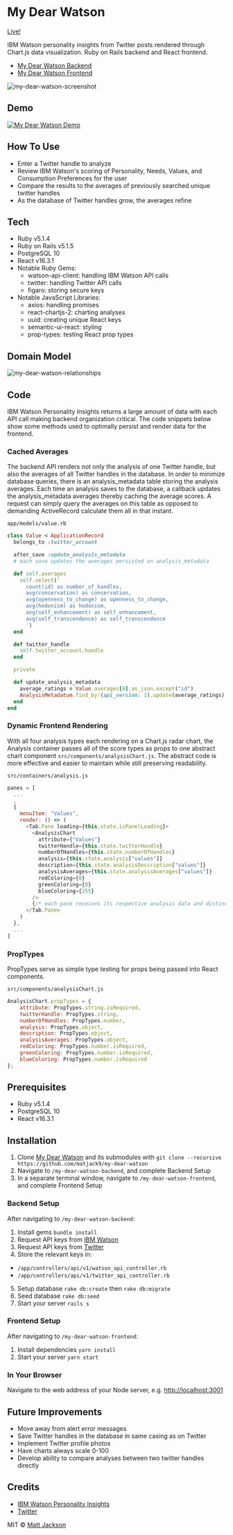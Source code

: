 # My Dear Watson

[Live!](https://matjack9.github.io/my-dear-watson-frontend/)

IBM Watson personality insights from Twitter posts rendered through Chart.js data visualization. Ruby on Rails backend and React frontend.

* [My Dear Watson Backend](https://github.com/matjack9/my-dear-watson-backend)
* [My Dear Watson Frontend](https://github.com/matjack9/my-dear-watson-frontend)

![my-dear-watson-screenshot](https://github.com/matjack9/my-dear-watson/blob/master/my-dear-watson-screenshot.png)

## Demo

[![My Dear Watson Demo](http://img.youtube.com/vi/GuJkazq79xg/0.jpg)](https://youtu.be/GuJkazq79xg)

## How To Use

* Enter a Twitter handle to analyze
* Review IBM Watson's scoring of Personality, Needs, Values, and Consumption Preferences for the user
* Compare the results to the averages of previously searched unique twitter handles
* As the database of Twitter handles grow, the averages refine

## Tech

* Ruby v5.1.4
* Ruby on Rails v5.1.5
* PostgreSQL 10
* React v16.3.1
* Notable Ruby Gems:
  * watson-api-client: handling IBM Watson API calls
  * twitter: handling Twitter API calls
  * figaro: storing secure keys
* Notable JavaScript Libraries:
  * axios: handling promises
  * react-chartjs-2: charting analyses
  * uuid: creating unique React keys
  * semantic-ui-react: styling
  * prop-types: testing React prop types

## Domain Model

![my-dear-watson-relationships](https://github.com/matjack9/my-dear-watson/blob/master/my-dear-watson-relationships.png)

## Code

IBM Watson Personality Insights returns a large amount of data with each API call making backend organization critical. The code snippets below show some methods used to optimally persist and render data for the frontend.

### Cached Averages

The backend API renders not only the analysis of one Twitter handle, but also the averages of all Twitter handles in the database. In order to minimize database queries, there is an analysis_metadata table storing the analysis averages. Each time an analysis saves to the database, a callback updates the analysis_metadata averages thereby caching the average scores. A request can simply query the averages on this table as opposed to demanding ActiveRecord calculate them all in that instant.

`app/models/value.rb`

```Ruby
class Value < ApplicationRecord
  belongs_to :twitter_account

  after_save :update_analysis_metadata
  # each save updates the averages persisted on analysis_metadata

  def self.averages
    self.select('
      count(id) as number_of_handles,
      avg(conservation) as conservation,
      avg(openness_to_change) as openness_to_change,
      avg(hedonism) as hedonism,
      avg(self_enhancement) as self_enhancement,
      avg(self_transcendence) as self_transcendence
      ')
  end

  def twitter_handle
    self.twitter_account.handle
  end

  private

  def update_analysis_metadata
    average_ratings = Value.averages[0].as_json.except("id")
    AnalysisMetadatum.find_by!(api_version: 1).update(average_ratings)
  end
end
```

### Dynamic Frontend Rendering

With all four analysis types each rendering on a Chart.js radar chart, the Analysis container passes all of the score types as props to one abstract chart component `src/components/analysisChart.js`. The abstract code is more effective and easier to maintain while still preserving readability.

`src/containers/analysis.js`

```JavaScript
panes = [
  ...
  ,
  {
    menuItem: "Values",
    render: () => (
      <Tab.Pane loading={this.state.isPanelLoading}>
        <AnalysisChart
          attribute={"Values"}
          twitterHandle={this.state.twitterHandle}
          numberOfHandles={this.state.numberOfHandles}
          analysis={this.state.analysis["values"]}
          description={this.state.analysisDescription["values"]}
          analysisAverages={this.state.analysisAverages["values"]}
          redColoring={0}
          greenColoring={0}
          blueColoring={255}
        />
        {/* each pane receives its respective analysis data and distinct styling as props from the container */}
      </Tab.Pane>
    )
  },
  ...
]
```

### PropTypes

PropTypes serve as simple type testing for props being passed into React components.

`src/components/analysisChart.js`

```JavaScript
AnalysisChart.propTypes = {
	attribute: PropTypes.string.isRequired,
	twitterHandle: PropTypes.string,
	numberOfHandles: PropTypes.number,
	analysis: PropTypes.object,
	description: PropTypes.object,
	analysisAverages: PropTypes.object,
	redColoring: PropTypes.number.isRequired,
	greenColoring: PropTypes.number.isRequired,
	blueColoring: PropTypes.number.isRequired
};
```

## Prerequisites

* Ruby v5.1.4
* PostgreSQL 10
* React v16.3.1

## Installation

1.  Clone [My Dear Watson](https://github.com/matjack9/my-dear-watson) and its submodules with `git clone --recursive https://github.com/matjack9/my-dear-watson`
2.  Navigate to `/my-dear-watson-backend`, and complete Backend Setup
3.  In a separate terminal window, navigate to `/my-dear-watson-frontend`, and complete Frontend Setup

### Backend Setup

After navigating to `/my-dear-watson-backend`:

1.  Install gems `bundle install`
2.  Request API keys from [IBM Watson](https://console.bluemix.net/registration/?target=%2Fdeveloper%2Fwatson%2Fcreate-project%3Fservices%3Dpersonality_insights%26hideTours%3Dtrue&cm_mmc%3DOSocial_Tumblr-_-Watson%2BCore_Watson%2BCore%2B-%2BPlatform-_-WW_WW-_-wdc-ref%26cm_mmc%3DOSocial_Tumblr-_-Watson%2BCore_Watson%2BCore%2B-%2BPlatform-_-WW_WW-_-wdc-ref%26cm_mmca1%3D000000OF%26cm_mmca2%3D10000409)
3.  Request API keys from [Twitter](https://developer.twitter.com/)
4.  Store the relevant keys in:

* `/app/controllers/api/v1/watson_api_controller.rb`
* `/app/controllers/api/v1/twitter_api_controller.rb`

5.  Setup database `rake db:create` then `rake db:migrate`
6.  Seed database `rake db:seed`
7.  Start your server `rails s`

### Frontend Setup

After navigating to `/my-dear-watson-frontend`:

1.  Install dependencies `yarn install`
2.  Start your server `yarn start`

### In Your Browser

Navigate to the web address of your Node server, e.g. [http://localhost:3001](http://localhost:3001)

## Future Improvements

* Move away from alert error messages
* Save Twitter handles in the database in same casing as on Twitter
* Implement Twitter profile photos
* Have charts always scale 0-100
* Develop ability to compare analyses between two twitter handles directly

## Credits

* [IBM Watson Personality Insights](https://www.ibm.com/watson/services/personality-insights/)
* [Twitter](https://twitter.com/)

MIT © [Matt Jackson](https://www.linkedin.com/in/matjack/)
